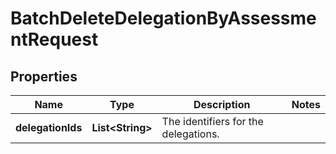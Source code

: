 

# BatchDeleteDelegationByAssessmentRequest


## Properties

| Name | Type | Description | Notes |
|------------ | ------------- | ------------- | -------------|
|**delegationIds** | **List&lt;String&gt;** |  The identifiers for the delegations.  |  |



